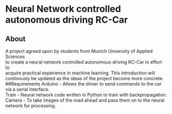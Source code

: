 # Neural Network controlled autonomous driving RC-Car
## About
A project agreed upon by students from Munich University of Applied Sciences  
to create a neural network controlled autonomous driving RC-Car in effort to  
acquire practical experience in machine learning. This introduction will
continously be updated as the ideas of the project become more concrete.
##Requirements
Arduino - Allows the driver to send commands to the car via a serial interface.  
Train   - Neural network code written in Python to train with backpropagation.  
Camera  - To take images of the road ahead and pass them on to the neural  
          network for processing.
